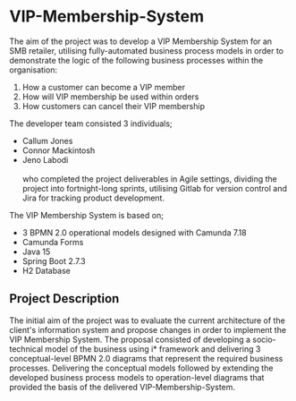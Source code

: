 # VIP-Membership-System
The aim of the project was to develop a VIP Membership System for an SMB retailer, utilising fully-automated business process models in order to demonstrate the logic of the following business processes within the organisation:

1. How a customer can become a VIP member
2. How will VIP membership be used within orders
3. How customers can cancel their VIP membership

The developer team consisted 3 individuals; 
* Callum Jones 
* Connor Mackintosh
* Jeno Labodi
</br></br>
who completed the project deliverables in Agile settings, dividing the project into fortnight-long sprints, utilising Gitlab for version control and Jira for tracking product development. 

The VIP Membership System is based on;
* 3 BPMN 2.0 operational models designed with Camunda 7.18
* Camunda Forms
* Java 15
* Spring Boot 2.7.3
* H2 Database

## Project Description

The initial aim of the project was to evaluate the current architecture of the client's information system and propose changes in order to implement the VIP Membership System. The proposal consisted of developing a socio-technical model of the business using i* framework and delivering 3 conceptual-level BPMN 2.0 diagrams that represent the required business processes. Delivering the conceptual models followed by extending the developed business process models to operation-level diagrams that provided the basis of the delivered VIP-Membership-System.



